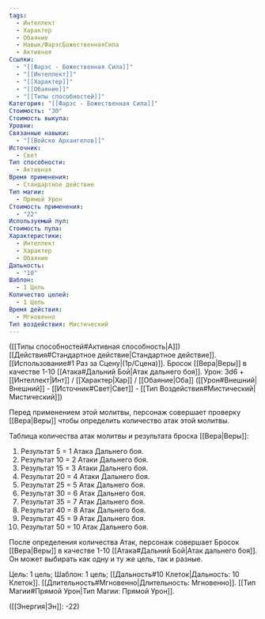 ```yaml
---
tags:
  - Интеллект
  - Характер
  - Обаяние
  - Навык/ФарэсБожественнаяСила
  - Активная
Ссылки:
  - "[[Фарэс - Божественная Сила]]"
  - "[[Интеллект]]"
  - "[[Характер]]"
  - "[[Обаяние]]"
  - "[[Типы способностей]]"
Категория: "[[Фарэс - Божественная Сила]]"
Стоимость: "30"
Стоимость выкупа: 
Уровни: 
Связанные навыки:
  - "[[Войско Архангелов]]"
Источник:
  - Свет
Тип способности:
  - Активная
Время применения:
  - Стандартное действие
Тип магии:
  - Прямой Урон
Стоимость применения:
  - "22"
Используемый пул: 
Стоимость пула: 
Характеристики:
  - Интеллект
  - Характер
  - Обаяние
Дальность:
  - "10"
Шаблон:
  - 1 Цель
Количество целей:
  - 1 Цель
Время действия:
  - Мгновенно
Тип воздействия: Мистический
---
```

([[Типы способностей#Активная способность|А]]) [[Действия#Стандартное действие|Стандартное действие]]. [[Использование#1 Раз за Сцену|(1р/Сцена)]]. Бросок [[Вера|Веры]] в качестве 1-10 [[Атака#Дальний Бой|Атак дальнего боя]]. Урон: 3d6 + [[Интеллект|Инт]] / [[Характер|Хар]] / [[Обаяние|Оба]] ([[Урон#Внешний|Внешний]] - [[Источник#Свет|Свет]] - [[Тип Воздействия#Мистический|Мистический]])

Перед применением этой молитвы, персонаж совершает проверку [[Вера|Веры]] чтобы определить количество атак этой молитвы.

Таблица количества атак молитвы и результата броска [[Вера|Веры]]:

1. Результат 5 = 1 Атака Дальнего боя.
2. Результат 10 = 2 Атаки Дальнего боя.
3. Результат 15 = 3 Атаки Дальнего боя.
4. Результат 20 = 4 Атаки Дальнего боя.
5. Результат 25 = 5 Атак Дальнего боя.
6. Результат 30 = 6 Атак Дальнего боя.
7. Результат 35 = 7 Атак Дальнего боя.
8. Результат 40 = 8 Атак Дальнего боя.
9. Результат 45 = 9 Атак Дальнего боя.
10. Результат 50 = 10 Атак Дальнего боя.

После определения количества Атак, персонаж совершает Бросок [[Вера|Веры]] в качестве 1-10 [[Атака#Дальний Бой|Атак дальнего боя]]. Он может выбирать как одну и ту же цель, так и разные. 

Цель: 1 цель; Шаблон: 1 цель; [[Дальность#10 Клеток|Дальность: 10 Клеток]]. [[Длительность#Мгновенно|Длительность: Мгновенно]]. [[Тип Магии#Прямой Урон|Тип Магии: Прямой Урон]].

([[Энергия|Эн]]: -22)